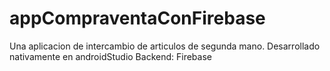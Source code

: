 # appCompraventaConFirebase
Una aplicacion de intercambio de articulos de segunda mano.
Desarrollado nativamente en androidStudio
Backend: Firebase
